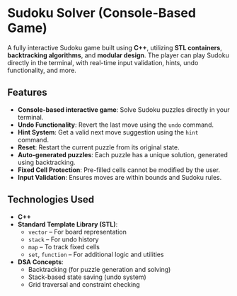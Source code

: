 # Sudoku Solver (Console-Based Game)

A fully interactive Sudoku game built using **C++**, utilizing **STL containers**, **backtracking algorithms**, and **modular design**. The player can play Sudoku directly in the terminal, with real-time input validation, hints, undo functionality, and more.

## Features

- **Console-based interactive game**: Solve Sudoku puzzles directly in your terminal.
- **Undo Functionality**: Revert the last move using the `undo` command.
- **Hint System**: Get a valid next move suggestion using the `hint` command.
- **Reset**: Restart the current puzzle from its original state.
- **Auto-generated puzzles**: Each puzzle has a unique solution, generated using backtracking.
- **Fixed Cell Protection**: Pre-filled cells cannot be modified by the user.
- **Input Validation**: Ensures moves are within bounds and Sudoku rules.

## Technologies Used

- **C++**  
- **Standard Template Library (STL)**:  
  - `vector` – For board representation  
  - `stack` – For undo history  
  - `map` – To track fixed cells  
  - `set`, `function` – For additional logic and utilities  
- **DSA Concepts**:  
  - Backtracking (for puzzle generation and solving)  
  - Stack-based state saving (undo system)  
  - Grid traversal and constraint checking
